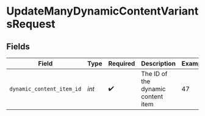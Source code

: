 # UpdateManyDynamicContentVariantsRequest


## Fields

| Field                              | Type                               | Required                           | Description                        | Example                            |
| ---------------------------------- | ---------------------------------- | ---------------------------------- | ---------------------------------- | ---------------------------------- |
| `dynamic_content_item_id`          | *int*                              | :heavy_check_mark:                 | The ID of the dynamic content item | 47                                 |